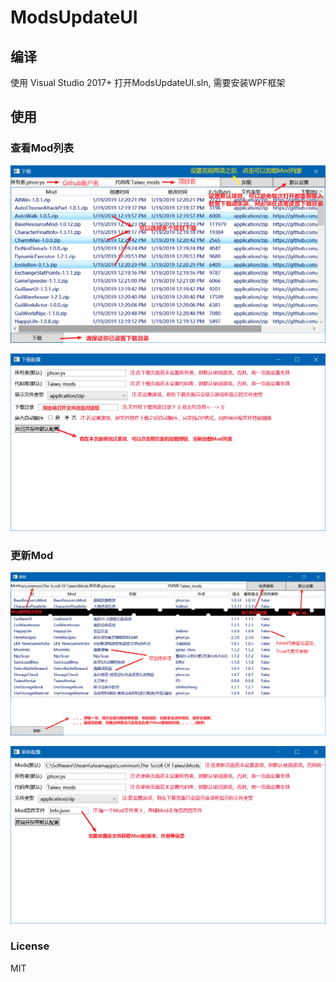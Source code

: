 # ModsUpdateUI

## 编译

使用 Visual Studio 2017+ 打开ModsUpdateUI.sln, 需要安装WPF框架

## 使用

### 查看Mod列表

![查看Mod](doc/picture/downloadList.png)

![配置项](doc/picture/downloadConfig.png)

### 更新Mod

![更新Mod](doc/picture/Update.png)

![配置项](doc/picture/UpdateConfig.png)

### License

MIT